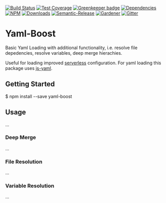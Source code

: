 [![Build Status](https://img.shields.io/travis/simlu/yaml-boost/master.svg)](https://travis-ci.org/simlu/yaml-boost)
[![Test Coverage](https://img.shields.io/coveralls/simlu/yaml-boost/master.svg)](https://coveralls.io/github/simlu/yaml-boost?branch=master)
[![Greenkeeper badge](https://badges.greenkeeper.io/simlu/yaml-boost.svg)](https://greenkeeper.io/)
[![Dependencies](https://david-dm.org/simlu/yaml-boost/status.svg)](https://david-dm.org/simlu/yaml-boost)
[![NPM](https://img.shields.io/npm/v/yaml-boost.svg)](https://www.npmjs.com/package/yaml-boost)
[![Downloads](https://img.shields.io/npm/dt/yaml-boost.svg)](https://www.npmjs.com/package/yaml-boost)
[![Semantic-Release](https://github.com/simlu/js-gardener/blob/master/assets/icons/semver.svg)](https://github.com/semantic-release/semantic-release)
[![Gardener](https://github.com/simlu/js-gardener/blob/master/assets/badge.svg)](https://github.com/simlu/js-gardener)
[![Gitter](https://github.com/simlu/js-gardener/blob/master/assets/icons/gitter.svg)](https://gitter.im/simlu/yaml-boost)

# Yaml-Boost

Basic Yaml Loading with additional functionality, i.e. resolve file depedencies, resolve variables, deep merge hierachies.

Useful for loading improved [serverless](https://serverless.com/) configuration. For yaml loading this package uses [js-yaml](https://github.com/nodeca/js-yaml).

## Getting Started

  $ npm install --save yaml-boost

## Usage

...

### Deep Merge

...

### File Resolution

...

### Variable Resolution

...

